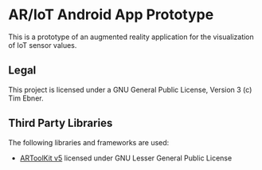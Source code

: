 # AR/IoT Android App Prototype
This is a prototype of an augmented reality application for the visualization of IoT sensor values.

## Legal
This project is licensed under a GNU General Public License, Version 3 (c) Tim Ebner.

## Third Party Libraries
The following libraries and frameworks are used:

- [ARToolKit v5](https://archive.artoolkit.org/) licensed under GNU Lesser General Public License